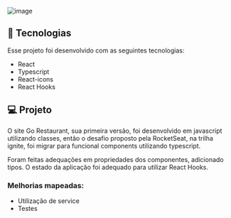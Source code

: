 ![image](https://user-images.githubusercontent.com/2343666/191132042-3b7a3903-e90d-41e4-901b-61a94f36c3e7.png)



## 🚀 Tecnologias

Esse projeto foi desenvolvido com as seguintes tecnologias:

- React
- Typescript
- React-icons
- React Hooks


## 💻 Projeto

O site Go Restaurant, sua primeira versão, foi desenvolvido em javascript utilizando classes, então o desafio proposto pela RocketSeat, na trilha ignite, foi migrar para funcional components utilizando typescript.

Foram feitas adequações em propriedades dos componentes, adicionado tipos. O estado da aplicação foi adequado para utilizar React Hooks.

### Melhorias mapeadas:
 - Utilização de service
 - Testes
